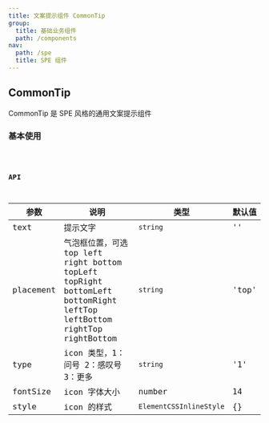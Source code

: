 ```yaml
---
title: 文案提示组件 CommonTip
group:
  title: 基础业务组件
  path: /components
nav:
  path: /spe
  title: SPE 组件
---
```


## CommonTip

CommonTip 是 SPE 风格的通用文案提示组件

### 基本使用

<code src="./demos/basic.tsx" />

### API

| 参数 | 说明 | 类型 | 默认值 |
| --- | --- | --- | --- |
| text | 提示文字 | `string` | '' |
| placement | 气泡框位置，可选 top left right bottom topLeft topRight bottomLeft bottomRight leftTop leftBottom rightTop rightBottom | `string` | 'top' |
| type | icon 类型，1：问号 2：感叹号 3：更多 | `string` | '1' |
| fontSize | icon 字体大小 | number | 14 |
| style | icon 的样式 | `ElementCSSInlineStyle` | {} |

